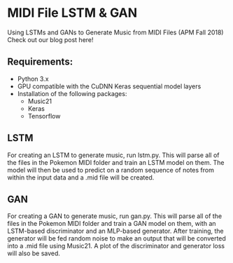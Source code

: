# MIDI File LSTM & GAN
Using LSTMs and GANs to Generate Music from MIDI Files (APM Fall 2018)
Check out our blog post here!

## Requirements:
* Python 3.x
* GPU compatible with the CuDNN Keras sequential model layers
* Installation of the following packages:
    * Music21
    * Keras
    * Tensorflow

## LSTM
For creating an LSTM to generate music, run lstm.py. This will parse all of the files in the Pokemon MIDI folder and train an LSTM model on them. The model will then be used to predict on a random sequence of notes from within the input data and a .mid file will be created.

## GAN
For creating a GAN to generate music, run gan.py. This will parse all of the files in the Pokemon MIDI folder and train a GAN model on them, with an LSTM-based discriminator and an MLP-based generator. After training, the generator will be fed random noise to make an output that will be converted into a .mid file using Music21. A plot of the discriminator and generator loss will also be saved.

